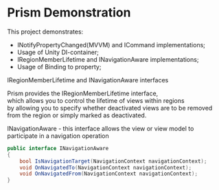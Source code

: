 # Prism Demonstration 

This project demonstrates:
- INotifyPropertyChanged(MVVM) and ICommand implementations;  
- Usage of Unity DI-container;
- IRegionMemberLifetime and INavigationAware implementations;
- Usage of Binding to property;    

IRegionMemberLifetime and INavigationAware interfaces  

Prism provides the IRegionMemberLifetime interface,   
which allows you to control the lifetime of views within regions   
by allowing you to specify whether deactivated views are to be removed from the region or simply marked as deactivated.

INavigationAware - this interface allows the view or view model to participate in a navigation operation

```csharp
public interface INavigationAware
{
    bool IsNavigationTarget(NavigationContext navigationContext);
    void OnNavigatedTo(NavigationContext navigationContext);
    void OnNavigatedFrom(NavigationContext navigationContext);
}
```

